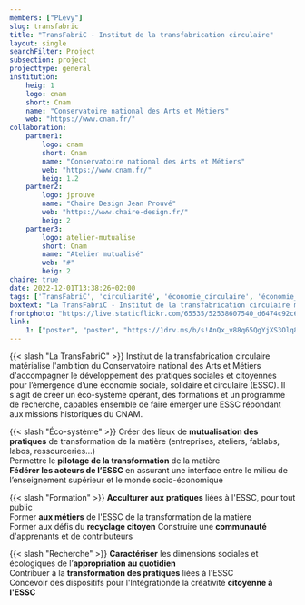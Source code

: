 ```yaml
---
members: ["PLevy"]
slug: transfabric
title: "TransFabriC - Institut de la transfabrication circulaire"
layout: single
searchFilter: Project
subsection: project
projecttype: general
institution:
    heig: 1
    logo: cnam
    short: Cnam
    name: "Conservatoire national des Arts et Métiers"
    web: "https://www.cnam.fr/"
collaboration:
    partner1:
        logo: cnam
        short: Cnam
        name: "Conservatoire national des Arts et Métiers"
        web: "https://www.cnam.fr/"
        heig: 1.2
    partner2:
        logo: jprouve
        name: "Chaire Design Jean Prouvé"
        web: "https://www.chaire-design.fr/"
        heig: 2
    partner3:
        logo: atelier-mutualise
        short: Cnam
        name: "Atelier mutualisé"
        web: "#"
        heig: 2
chaire: true
date: 2022-12-01T13:38:26+02:00
tags: ['TransFabriC', 'circuliarité', 'économie_circulaire', 'économie_sociale_et_solidaire', 'CNAM', 'Matérialité', 'Trier', 'Réutiliser', 'Recycler', 'Ressourcer', 'Réparer', 'Restaurer', 'Détourner', 'Approprier', 'Bricoler', 'Récupérer', 'Connecter', 'Raccomoder', 'Transformer', 'Former', 'Mutualiser', 'Partager']
boxtext: "La TransFabriC - Institut de la transfabrication circulaire matérialise l'ambition du Conservatoire national des Arts et Métiers d'accompagner le développement des pratiques sociales et citoyennes pour l’émergence d’une économie sociale, solidaire et circulaire (ESSC). Il s'agit de créer un éco-système opérant, des formations et un programme de recherche, capables ensemble de faire émerger une ESSC répondant aux missions historiques du Cnam."
frontphoto: "https://live.staticflickr.com/65535/52538607540_d6474c92c6.jpg"
link:
    1: ["poster", "poster", "https://1drv.ms/b/s!AnQx_v88q65QgYjXS3Olq8-R0X2QXSE?e=7XI9QH"]
---
```

{{< slash "La TransFabriC" >}} Institut de la transfabrication circulaire matérialise l'ambition du Conservatoire national des Arts et Métiers d'accompagner le développement des pratiques sociales et citoyennes pour l’émergence d’une économie sociale, solidaire et circulaire (ESSC). Il s'agit de créer un éco-système opérant, des formations et un programme de recherche, capables ensemble de faire émerger une ESSC répondant aux missions historiques du CNAM.

{{< slash "Éco-système" >}}
Créer des lieux de **mutualisation des pratiques** de transformation de la matière (entreprises, ateliers, fablabs, labos, ressourceries...)  
Permettre le **pilotage de la transformation** de la matière  
**Fédérer les acteurs de l’ESSC** en assurant une interface entre le milieu de l’enseignement supérieur et le monde socio-économique

{{< slash "Formation" >}}
**Acculturer aux pratiques** liées à l'ESSC, pour tout public  
Former **aux métiers** de l'ESSC de la transformation de la matière  
Former aux défis du **recyclage citoyen**   Construire une **communauté** d'apprenants et de contributeurs

{{< slash "Recherche" >}}
**Caractériser** les dimensions sociales et écologiques de l’**appropriation au quotidien**  
Contribuer à la **transformation des pratiques** liées à l'ESSC  
Concevoir des dispositifs pour l'Intégrationde la créativité **citoyenne à l'ESSC**